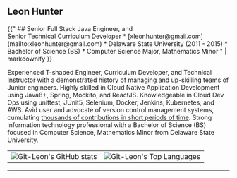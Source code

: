 
<section class="resume-section p-3 p-lg-5 d-flex align-items-center" id="about">
    <div class="w-100">
    <h1 class="mb-0">Leon Hunter</h1>
<div class="subheading mb-5">
{{"
## Senior Full Stack Java Engineer, and <br> Senior Technical Curriculum Developer
* [xleonhunter@gmail.com](mailto:xleonhunter@gmail.com)
* Delaware State University (2011 - 2015)
* Bachelor of Science (BS)
* Computer Science Major, Mathematics Minor
" | markdownify }}
</div>
 <p class="lead mb-5">
        Experienced T-shaped Engineer, Curriculum Developer, and Technical Instructor with a demonstrated history of managing and up-skilling teams of Junior engineers.
        Highly skilled in Cloud Native Application Development using Java8+, Spring, Mockito, and ReactJS.
        Knowledgeable in Cloud Dev Ops using unittest, JUnit5, Selenium, Docker, Jenkins, Kubernetes, and AWS.
        Avid user and advocate of version control management systems, cumulating <a href="https://github.com/Git-Leon?tab=overview&from=2020-12-01&to=2020-12-31">thousands of contributions in short periods of time</a>.
Strong information technology professional with a Bachelor of Science (BS) focused in Computer Science, Mathematics Minor from Delaware State University.</p>
        <table>
        <tr>
            <td>
                <img alt="Git-Leon's GitHub stats" src="https://github-readme-stats.vercel.app/api?username=git-leon&show_icons=true&theme=dracula">         
            </td>
            <td>
                <img alt="Git-Leon's Top Languages" src="https://github-readme-stats.vercel.app/api/top-langs/?username=git-leon&layout=compact&theme=dracula&hide=roff,tsql,c">
            </td>
        </tr>
        </table>
        <div class="social-icons">
            <a href="https://www.linkedin.com/in/leon-hunter">
                <i class="fab fa-linkedin-in"></i>
            </a>
            <a href="https://github.com/git-leon">
                <i class="fab fa-github"></i>
            </a>
        </div>
    </div>
</section>
<hr class="m-0">